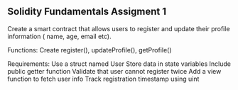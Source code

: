 ## Solidity Fundamentals Assigment 1

Create a smart contract that allows users to register and update their profile information ( name, age, email etc).

Functions: Create register(), updateProfile(), getProfile()

Requirements:
Use a struct named User
Store data in state variables
Include public getter function
Validate that user cannot register twice
Add a view function to fetch user info
Track registration timestamp using uint
